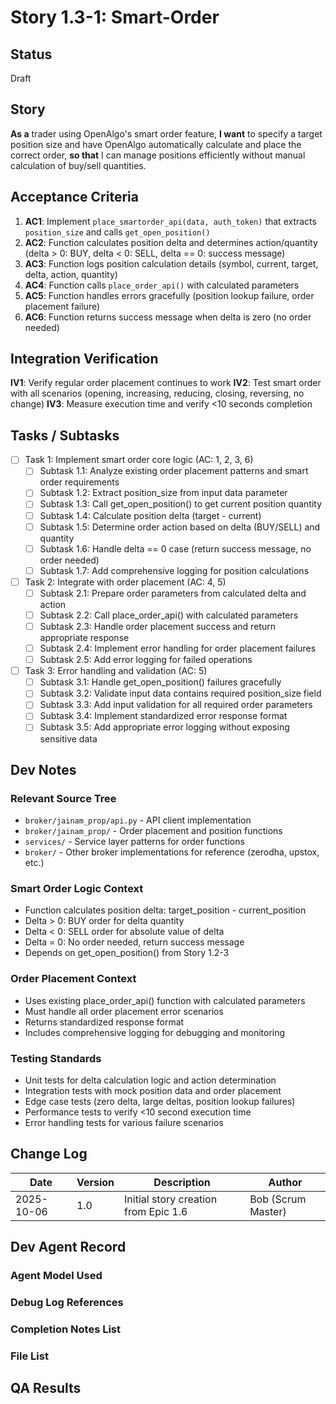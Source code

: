 # Story 1.3-1: Smart-Order

## Status
Draft

## Story

**As a** trader using OpenAlgo's smart order feature,
**I want** to specify a target position size and have OpenAlgo automatically calculate and place the correct order,
**so that** I can manage positions efficiently without manual calculation of buy/sell quantities.

## Acceptance Criteria

1. **AC1**: Implement `place_smartorder_api(data, auth_token)` that extracts `position_size` and calls `get_open_position()`
2. **AC2**: Function calculates position delta and determines action/quantity (delta > 0: BUY, delta < 0: SELL, delta == 0: success message)
3. **AC3**: Function logs position calculation details (symbol, current, target, delta, action, quantity)
4. **AC4**: Function calls `place_order_api()` with calculated parameters
5. **AC5**: Function handles errors gracefully (position lookup failure, order placement failure)
6. **AC6**: Function returns success message when delta is zero (no order needed)

## Integration Verification

**IV1**: Verify regular order placement continues to work
**IV2**: Test smart order with all scenarios (opening, increasing, reducing, closing, reversing, no change)
**IV3**: Measure execution time and verify <10 seconds completion

## Tasks / Subtasks

- [ ] Task 1: Implement smart order core logic (AC: 1, 2, 3, 6)
  - [ ] Subtask 1.1: Analyze existing order placement patterns and smart order requirements
  - [ ] Subtask 1.2: Extract position_size from input data parameter
  - [ ] Subtask 1.3: Call get_open_position() to get current position quantity
  - [ ] Subtask 1.4: Calculate position delta (target - current)
  - [ ] Subtask 1.5: Determine order action based on delta (BUY/SELL) and quantity
  - [ ] Subtask 1.6: Handle delta == 0 case (return success message, no order needed)
  - [ ] Subtask 1.7: Add comprehensive logging for position calculations

- [ ] Task 2: Integrate with order placement (AC: 4, 5)
  - [ ] Subtask 2.1: Prepare order parameters from calculated delta and action
  - [ ] Subtask 2.2: Call place_order_api() with calculated parameters
  - [ ] Subtask 2.3: Handle order placement success and return appropriate response
  - [ ] Subtask 2.4: Implement error handling for order placement failures
  - [ ] Subtask 2.5: Add error logging for failed operations

- [ ] Task 3: Error handling and validation (AC: 5)
  - [ ] Subtask 3.1: Handle get_open_position() failures gracefully
  - [ ] Subtask 3.2: Validate input data contains required position_size field
  - [ ] Subtask 3.3: Add input validation for all required order parameters
  - [ ] Subtask 3.4: Implement standardized error response format
  - [ ] Subtask 3.5: Add appropriate error logging without exposing sensitive data

## Dev Notes

### Relevant Source Tree
- `broker/jainam_prop/api.py` - API client implementation
- `broker/jainam_prop/` - Order placement and position functions
- `services/` - Service layer patterns for order functions
- `broker/` - Other broker implementations for reference (zerodha, upstox, etc.)

### Smart Order Logic Context
- Function calculates position delta: target_position - current_position
- Delta > 0: BUY order for delta quantity
- Delta < 0: SELL order for absolute value of delta
- Delta = 0: No order needed, return success message
- Depends on get_open_position() from Story 1.2-3

### Order Placement Context
- Uses existing place_order_api() function with calculated parameters
- Must handle all order placement error scenarios
- Returns standardized response format
- Includes comprehensive logging for debugging and monitoring

### Testing Standards
- Unit tests for delta calculation logic and action determination
- Integration tests with mock position data and order placement
- Edge case tests (zero delta, large deltas, position lookup failures)
- Performance tests to verify <10 second execution time
- Error handling tests for various failure scenarios

## Change Log

| Date | Version | Description | Author |
|------|---------|-------------|--------|
| 2025-10-06 | 1.0 | Initial story creation from Epic 1.6 | Bob (Scrum Master) |

## Dev Agent Record

### Agent Model Used

### Debug Log References

### Completion Notes List

### File List

## QA Results
